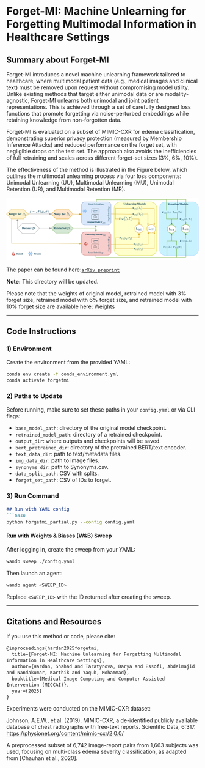 # Forget-MI: Machine Unlearning for Forgetting Multimodal Information in Healthcare Settings

## Summary about Forget-MI 

Forget-MI introduces a novel machine unlearning framework tailored to healthcare, where multimodal patient data (e.g., medical images and clinical text) must be removed upon request without compromising model utility. Unlike existing methods that target either unimodal data or are modality-agnostic, Forget-MI unlearns both unimodal and joint patient representations. This is achieved through a set of carefully designed loss functions that promote forgetting via noise-perturbed embeddings while retaining knowledge from non-forgotten data.

Forget-MI is evaluated on a subset of MIMIC-CXR for edema classification, demonstrating superior privacy protection (measured by Membership Inference Attacks) and reduced performance on the forget set, with negligible drops on the test set. The approach also avoids the inefficiencies of full retraining and scales across different forget-set sizes (3%, 6%, 10%).

The effectiveness of the method is illustrated in the Figure below, which outlines the multimodal unlearning process via four loss components: Unimodal Unlearning (UU), Multimodal Unlearning (MU), Unimodal Retention (UR), and Multimodal Retention (MR).

 <p align="center">
  <img src="forgetmi-Technical.png">
  </p>

The paper can be found here:[`arXiv preprint`](https://arxiv.org/abs/2506.23145v1) 

**Note:** This directory will be updated.

Please note that the weights of original model, retrained model with 3% forget size, retrained model with 6% forget size, and retrained model with 10% forget size are available here: [Weights](https://drive.google.com/drive/folders/15_3n6_fqDHVrgJLduWddzoT4wXwkGViQ?usp=sharing )

------- 

## Code Instructions

### 1) Environment
Create the environment from the provided YAML:
```bash
conda env create -f conda_environment.yml
conda activate forgetmi
````

### 2) Paths to Update

Before running, make sure to set these paths in your `config.yaml` or via CLI flags:

* `base_model_path`: directory of the original model checkpoint.
* `retrained_model_path`: directory of a retrained checkpoint.
* `output_dir`: where outputs and checkpoints will be saved.
* `bert_pretrained_dir`: directory of the pretrained BERT/text encoder.
* `text_data_dir`: path to text/metadata files.
* `img_data_dir`: path to image files.
* `synonyms_dir`: path to Synonyms.csv.
* `data_split_path`: CSV with splits.
* `forget_set_path`: CSV of IDs to forget.

### 3) Run Command

````markdown
## Run with YAML config
```bash
python forgetmi_partial.py --config config.yaml
````

#### Run with Weights & Biases (W\&B) Sweep

After logging in, create the sweep from your YAML:

```bash
wandb sweep ./config.yaml
```

Then launch an agent:

```bash
wandb agent <SWEEP_ID>
```

Replace `<SWEEP_ID>` with the ID returned after creating the sweep.

<!--


### 4) Key Hyperparameters

* `--noise_mean`: mean of the Gaussian noise distribution.
* `--noise_std`: standard deviation of the Gaussian noise distribution.
* `--alpha`: weight for the main task loss.
* `--beta`: weight for the forgetting loss on the forget set.
* `--theta`: weight for the retention loss on the retain set.
* `--gamma`: weight for the regularization or consistency loss.
 -->

--------

## Citations and Resources

If you use this method or code, please cite:

```
@inproceedings{hardan2025forgetmi,
  title={Forget-MI: Machine Unlearning for Forgetting Multimodal Information in Healthcare Settings},
  author={Hardan, Shahad and Taratynova, Darya and Essofi, Abdelmajid and Nandakumar, Karthik and Yaqub, Mohammad},
  booktitle={Medical Image Computing and Computer Assisted Intervention (MICCAI)},
  year={2025}
}
```

Experiments were conducted on the MIMIC-CXR dataset:

Johnson, A.E.W., et al. (2019). MIMIC-CXR, a de-identified publicly available database of chest radiographs with free-text reports. Scientific Data, 6:317.
https://physionet.org/content/mimic-cxr/2.0.0/

A preprocessed subset of 6,742 image-report pairs from 1,663 subjects was used, focusing on multi-class edema severity classification, as adapted from [Chauhan et al., 2020].
